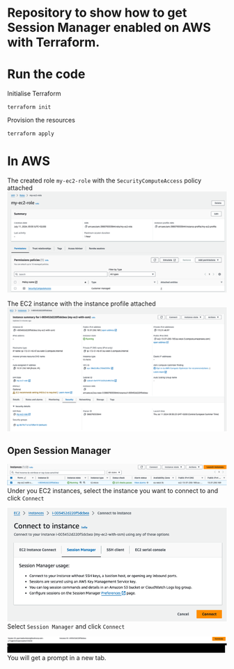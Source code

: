 # Repository to show how to get Session Manager enabled on AWS with Terraform.

# Run the code

Initialise Terraform
```
terraform init
```

Provision the resources
```
terraform apply
```

# In AWS 

The created role `my-ec2-role` with the `SecurityComputeAccess` policy attached
![](media/2024-07-11-09-37-36.png)

The EC2 instance with the instance profile attached
![](media/2024-07-11-09-39-21.png)

## Open Session Manager
![](media/2024-07-11-09-40-25.png)
Under you EC2 instances, select the instance you want to connect to and click `Connect`

![](media/2024-07-11-09-41-06.png)
Select `Session Manager` and click `Connect`

![](media/2024-07-11-09-41-41.png)
You will get a prompt in a new tab.